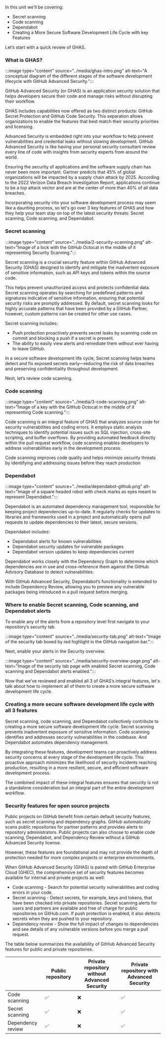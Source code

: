 In this unit we'll be covering:

-	Secret scanning
-	Code scanning
-	Dependabot
-	Creating a More Secure Software Development Life Cycle with key Features

Let’s start with a quick review of GHAS.

### What is GHAS?

:::image type="content" source="../media/ghas-intro.png" alt-text="A conceptual diagram of the different stages of the software development lifecycle with GitHub Advanced Security.":::

GitHub Advanced Security (or GHAS) is an application security solution that helps developers secure their code and manage risks without disrupting their workflow.

GHAS includes capabilities now offered as two distinct products: GitHub Secret Protection and GitHub Code Security. This separation allows organizations to enable the features that best match their security priorities and licensing.

Advanced Security is embedded right into your workflow to help prevent vulnerabilities and credential leaks without slowing development. GitHub Advanced Security is like having your personal security consultant review every line of code with insights from security experts from around the world. 

Ensuring the security of applications and the software supply chain has never been more important. Gartner predicts that 45% of global organizations will be impacted by a supply chain attack by 2025. According to the 2022 Verizon Data Breach Investigation Report, applications continue to be a top attack vector and are at the center of more than 40% of all data breaches. 

Incorporating security into your software development process may seem like a daunting process, so let's go over 3 key features of GHAS and how they help your team stay on top of the latest security threats: Secret scanning, Code scanning, and Dependabot. 


### Secret scanning 

:::image type="content" source="../media/2-security-scanning.png" alt-text="Image of a lock with the GitHub Octocat in the middle of it representing Security Scanning.":::

Secret scanning is a crucial security feature within GitHub Advanced Security (GHAS) designed to identify and mitigate the inadvertent exposure of sensitive information, such as API keys and tokens within the source code. 

This helps prevent unauthorized access and protects confidential data. Secret scanning operates by searching for predefined patterns and signatures indicative of sensitive information, ensuring that potential security risks are promptly addressed. By default, secret scanning looks for highly accurate patterns that have been provided by a GitHub Partner, however, custom patterns can be created for other use cases.

Secret scanning includes:
- Push protection proactively prevents secret leaks by scanning code on commit and blocking a push if a secret is present.
- The ability to easily view alerts and remediate them without ever having to leave GitHub. 

In a secure software development life cycle, Secret scanning helps teams detect and fix exposed secrets early—reducing the risk of data breaches and preserving confidentiality throughout development.

Next, let’s review code scanning. 

### Code scanning
 
:::image type="content" source="../media/3-code-scanning.png" alt-text="Image of a key with the GitHub Octocat in the middle of it representing Code scanning.":::

Code scanning is an integral feature of GHAS that analyzes source code for security vulnerabilities and coding errors. It employs static analysis techniques to identify potential issues such as SQL injection, cross-site scripting, and buffer overflows. By providing automated feedback directly within the pull request workflow, code scanning enables developers to address vulnerabilities early in the development process.

Code scanning improves code quality and helps minimize security threats by identifying and addressing issues before they reach production 

### Dependabot

:::image type="content" source="../media/dependabot-github.png" alt-text="Image of a square headed robot with check marks as eyes meant to represent Dependabot.":::

Dependabot is an automated dependency management tool, responsible for keeping project dependencies up-to-date. It regularly checks for updates to libraries and frameworks used in a project and automatically opens pull requests to update dependencies to their latest, secure versions.

Dependabot includes:

* Dependabot alerts for known vulnerabilities
* Dependabot security updates for vulnerable packages
* Dependabot version updates to keep dependencies current

Dependabot works closely with the Dependency Graph to determine which dependencies are in use and cross-reference them against the GitHub Advisory Database to detect vulnerabilities.

With GitHub Advanced Security, Dependabot’s functionality is extended to include Dependency Review, allowing you to preview any vulnerable packages being introduced in a pull request before merging.

### Where to enable Secret scanning, Code scanning, and Dependabot alerts

To enable any of the alerts from a repository level first navigate to your repository’s security tab. 

:::image type="content" source="../media/security-tab.png" alt-text="Image of the security tab boxed by red highlight in the GitHub navigation bar.":::

Next, enable your alerts in the Security overview. 

:::image type="content" source="../media/security-overview-page.png" alt-text="Image of the security tab page with enabled Secret scanning, Code scanning and Dependabot alerts enabled.":::
 
Now that we’ve reviewed and enabled all 3 of GHAS’s integral features, let's talk about how to implement all of them to create a more secure software development life cycle.  

### Creating a more secure software development life cycle with all 3 features

Secret scanning, code scanning, and Dependabot collectively contribute to creating a more secure software development life cycle. Secret scanning prevents inadvertent exposure of sensitive information. Code scanning identifies and addresses security vulnerabilities in the codebase. And Dependabot automates dependency management. 

By integrating these features, development teams can proactively address security concerns at every stage of the development life cycle. This proactive approach minimizes the likelihood of security incidents reaching production, resulting in a more resilient, secure, and efficient software development process.

The combined impact of these integral features ensures that security is not a standalone consideration but an integral part of the entire development workflow.

### Security features for open source projects

Public projects on GitHub benefit from certain default security features, such as secret scanning and dependency graphs. GitHub automatically scans public repositories for partner patterns and provides alerts to repository administrators. Public projects can also choose to enable code scanning, Dependabot, and Dependency Review without a GitHub Advanced Security license.

However, these features are foundational and may not provide the depth of protection needed for more complex projects or enterprise environments.

When GitHub Advanced Security (GHAS) is paired with GitHub Enterprise Cloud (GHEC), the comprehensive set of security features becomes available for internal and private projects as well:
- Code scanning - Search for potential security vulnerabilities and coding errors in your code.
- Secret scanning - Detect secrets, for example, keys and tokens, that have been checked into private repositories. Secret scanning alerts for users and partners are available and free of charge for public repositories on GitHub.com. If push protection is enabled, it also detects secrets when they are pushed to your repository.
- Dependency review - Show the full impact of changes to dependencies and see details of any vulnerable versions before you merge a pull request. 

The table below summarizes the availability of GitHub Advanced Security features for public and private repositories.

|                     | Public repository | Private repository without Advanced Security | Private repository with Advanced Security |
|---------------------|-------------------|--------------------------------------------|-------------------------------------------|
| Code scanning       | ✅                | ❌                                         | ✅                                        |
| Secret scanning     | ✅                | ❌                                         | ✅                                        |
| Dependency review   | ✅                | ❌                                         | ✅                                        |
